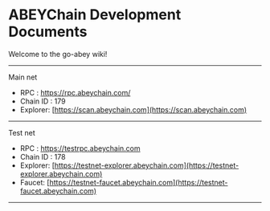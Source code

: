 # ABEYChain Development Documents

Welcome to the go-abey wiki!
***
Main net 
* RPC : https://rpc.abeychain.com/ 
* Chain ID : 179
* Explorer: [https://scan.abeychain.com](https://scan.abeychain.com)
***
Test net 
* RPC : https://testrpc.abeychain.com
* Chain ID : 178
* Explorer: [https://testnet-explorer.abeychain.com](https://testnet-explorer.abeychain.com)
* Faucet: [https://testnet-faucet.abeychain.com](https://testnet-faucet.abeychain.com)
***

